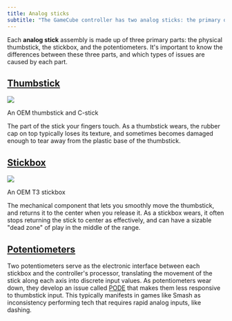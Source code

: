 ```yaml
---
title: Analog sticks
subtitle: "The GameCube controller has two analog sticks: the primary one on the left, and the C-stick on the right."
---
```


Each **analog stick** assembly is made up of three primary parts: the physical thumbstick, the stickbox, and the potentiometers. It's important to know the differences between these three parts, and which types of issues are caused by each part.

## [Thumbstick](sticks/thumbsticks)

<aside>
  <a href="/static/compendium/oem-thumbsticks.jpg">
    <img src="/static/compendium/oem-thumbsticks-thumb.jpg">
  </a>
  <p>An OEM thumbstick and C-stick</p>
</aside>

The part of the stick your fingers touch. As a thumbstick wears, the rubber cap on top typically loses its texture, and sometimes becomes damaged enough to tear away from the plastic base of the thumbstick.

## [Stickbox](sticks/stickboxes)

<aside>
  <a href="/static/compendium/t3-stickbox.jpg">
    <img src="/static/compendium/t3-stickbox-thumb.jpg">
  </a>
  <p>An OEM T3 stickbox</p>
</aside>

The mechanical component that lets you smoothly move the thumbstick, and returns it to the center when you release it. As a stickbox wears, it often stops returning the stick to center as effectively, and can have a sizable "dead zone" of play in the middle of the range.

## [Potentiometers](sticks/pots)

Two potentiometers serve as the electronic interface between each stickbox and the controller's processor, translating the movement of the stick along each axis into discrete input values. As potentiometers wear down, they develop an issue called [PODE](/misc/pode) that makes them less responsive to thumbstick input. This typically manifests in games like Smash as inconsistency performing tech that requires rapid analog inputs, like dashing.
